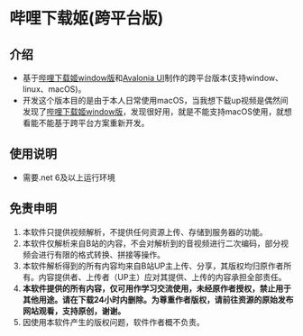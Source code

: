 # 哔哩下载姬(跨平台版)

## 介绍

- 基于[哔哩下载姬window版](https://github.com/leiurayer/downkyi)和[Avalonia UI](https://github.com/AvaloniaUI/Avalonia)制作的跨平台版本(支持window、linux、macOS)。
- 开发这个版本目的是由于本人日常使用macOS，当我想下载up视频是偶然间发现了[哔哩下载姬window版](https://github.com/leiurayer/downkyi)，发现很好用，就是不能支持macOS使用，就想看能不能基于跨平台方案重新开发。


## 使用说明
- 需要.net 6及以上运行环境

## 免责申明

1. 本软件只提供视频解析，不提供任何资源上传、存储到服务器的功能。
2. 本软件仅解析来自B站的内容，不会对解析到的音视频进行二次编码，部分视频会进行有限的格式转换、拼接等操作。
3. 本软件解析得到的所有内容均来自B站UP主上传、分享，其版权均归原作者所有。内容提供者、上传者（UP主）应对其提供、上传的内容承担全部责任。
4. **本软件提供的所有内容，仅可用作学习交流使用，未经原作者授权，禁止用于其他用途。请在下载24小时内删除。为尊重作者版权，请前往资源的原始发布网站观看，支持原创，谢谢。**
5. 因使用本软件产生的版权问题，软件作者概不负责。